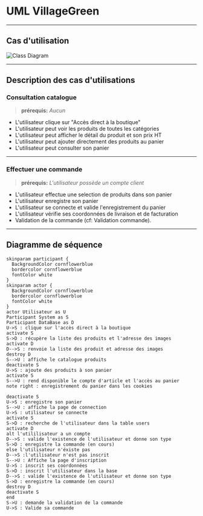 # UML VillageGreen

***

## Cas d'utilisation

![Class Diagram](http://www.plantuml.com/plantuml/proxy?src=https://raw.githubusercontent.com/germainsip/projet-village/master/puml/sequence.puml)

***

## Description des cas d'utilisations

### Consultation catalogue
> **prérequis:** _Aucun_


- L'utilisateur clique sur "Accès direct à la boutique"
- L'utilisateur peut voir les produits de toutes les catégories
- L'utilisateur peut afficher le détail du produit et son prix HT
- L'utilisateur peut ajouter directement des produits au panier
- L'utilisateur peut consulter son panier

***

### Effectuer une commande
> **prérequis:** _L'utilisateur possède un compte client_

- L'utilisateur effectue une selection de produits dans son panier
- L'utilisateur enregistre son panier
- L'utilisateur se connecte et valide l'enregistrement du panier
- L'utilisateur vérifie ses coordonnées de livraison et de facturation
- Validation de la commande (cf: Validation commande).

***

## Diagramme de séquence

``` plantuml
skinparam participant {
  BackgroundColor cornflowerblue
  bordercolor cornflowerblue
  fontColor white
}
skinparam actor {
  BackgroundColor cornflowerblue
  bordercolor cornflowerblue
  fontColor white
}
actor Utilisateur as U
Participant System as S
Participant DataBase as D
U->S : clique sur l'accès direct à la boutique
activate S
S->D : récupère la liste des produits et l'adresse des images
activate D
D-->S : renvoie la liste des produit et adresse des images
destroy D
S-->U : affiche le catalogue produits
deactivate S
U->S : ajoute des produits à son panier
activate S
S-->U : rend disponible le compte d'article et l'accès au panier
note right : enregistrement du panier dans les cookies

deactivate S
U->S : enregistre son panier
S-->U : affiche la page de connection
U->S : utilisateur se connecte
activate S
S->D : recherche de l'utilisateur dans la table users
activate D
alt l'utililisateur a un compte
D-->S : valide l'existence de l'utilisateur et donne son type
S->D : enregistre la commande (en cours)
else l'utilisateur n'éxiste pas
D-->S :l'utilisateur n'est pas inscrit
S-->U : Affiche la page d'inscription
U->S : inscrit ses coordonnées
S->D : inscrit l'utilisateur dans la base
D-->S : valide l'existence de l'utilisateur et donne son type
S->D : enregistre la commande (en cours)
destroy D
deactivate S
end
S->U : demande la validation de la commande
U->S : Valide sa commande


```
